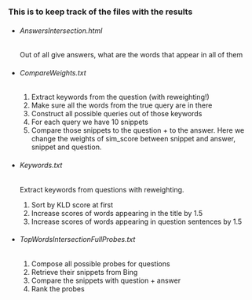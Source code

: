 ### This is to keep track of the files with the results

* ###### AnswersIntersection.html

  Out of all give answers, what are the words that appear in all of them
  
* ###### CompareWeights.txt

  1. Extract keywords from the question (with reweighting!)
  2. Make sure all the words from the true query are in there 
  3. Construct all possible queries out of those keywords
  4. For each query we have 10 snippets
  5. Compare those snippets to the question + to the answer. 
  Here we change the weights of sim_score between snippet and answer, snippet and question. 

* ###### Keywords.txt

  Extract keywords from questions with reweighting. 
  1. Sort by KLD score at first
  2. Increase scores of words appearing in the title by 1.5
  3. Increase scores of words appearing in question sentences by 1.5
  
* ###### TopWordsIntersectionFullProbes.txt

  1. Compose all possible probes for questions
  2. Retrieve their snippets from Bing
  3. Compare the snippets with question + answer
  4. Rank the probes 
